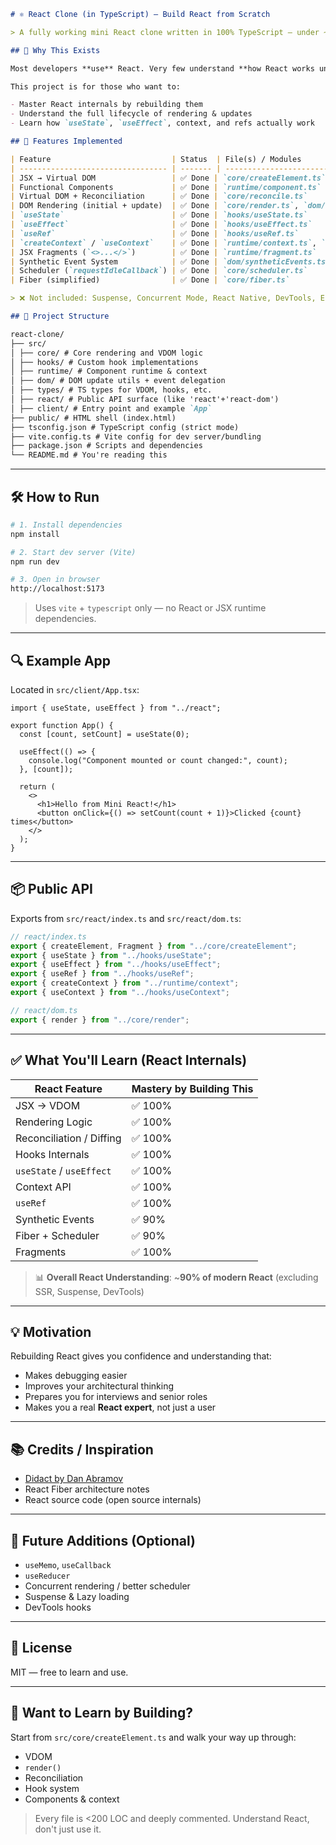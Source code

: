 ```md
# ⚛️ React Clone (in TypeScript) — Build React from Scratch

> A fully working mini React clone written in 100% TypeScript — under ~2000 lines — that covers 90% of React's core behavior. Understand React **internals**, not just how to use it.

## 🧠 Why This Exists

Most developers **use** React. Very few understand **how React works under the hood** — from JSX to VDOM, hooks, reconciliation, scheduling, and rendering.

This project is for those who want to:

- Master React internals by rebuilding them
- Understand the full lifecycle of rendering & updates
- Learn how `useState`, `useEffect`, context, and refs actually work

## 🚀 Features Implemented

| Feature                           | Status  | File(s) / Modules                           |
| --------------------------------- | ------- | ------------------------------------------- |
| JSX → Virtual DOM                 | ✅ Done | `core/createElement.ts`                     |
| Functional Components             | ✅ Done | `runtime/component.ts`                      |
| Virtual DOM + Reconciliation      | ✅ Done | `core/reconcile.ts`                         |
| DOM Rendering (initial + update)  | ✅ Done | `core/render.ts`, `dom/domUtils.ts`         |
| `useState`                        | ✅ Done | `hooks/useState.ts`                         |
| `useEffect`                       | ✅ Done | `hooks/useEffect.ts`                        |
| `useRef`                          | ✅ Done | `hooks/useRef.ts`                           |
| `createContext` / `useContext`    | ✅ Done | `runtime/context.ts`, `hooks/useContext.ts` |
| JSX Fragments (`<>...</>`)        | ✅ Done | `runtime/fragment.ts`                       |
| Synthetic Event System            | ✅ Done | `dom/syntheticEvents.ts`                    |
| Scheduler (`requestIdleCallback`) | ✅ Done | `core/scheduler.ts`                         |
| Fiber (simplified)                | ✅ Done | `core/fiber.ts`                             |

> ❌ Not included: Suspense, Concurrent Mode, React Native, DevTools, Error Boundaries

## 📁 Project Structure

react-clone/
├── src/
│ ├── core/ # Core rendering and VDOM logic
│ ├── hooks/ # Custom hook implementations
│ ├── runtime/ # Component runtime & context
│ ├── dom/ # DOM update utils + event delegation
│ ├── types/ # TS types for VDOM, hooks, etc.
│ ├── react/ # Public API surface (like 'react'+'react-dom')
│ ├── client/ # Entry point and example `App`
├── public/ # HTML shell (index.html)
├── tsconfig.json # TypeScript config (strict mode)
├── vite.config.ts # Vite config for dev server/bundling
├── package.json # Scripts and dependencies
└── README.md # You're reading this
```

---

## 🛠️ How to Run

```bash
# 1. Install dependencies
npm install

# 2. Start dev server (Vite)
npm run dev

# 3. Open in browser
http://localhost:5173
```

> Uses `vite` + `typescript` only — no React or JSX runtime dependencies.

---

## 🔍 Example App

Located in `src/client/App.tsx`:

```tsx
import { useState, useEffect } from "../react";

export function App() {
  const [count, setCount] = useState(0);

  useEffect(() => {
    console.log("Component mounted or count changed:", count);
  }, [count]);

  return (
    <>
      <h1>Hello from Mini React!</h1>
      <button onClick={() => setCount(count + 1)}>Clicked {count} times</button>
    </>
  );
}
```

---

## 📦 Public API

Exports from `src/react/index.ts` and `src/react/dom.ts`:

```ts
// react/index.ts
export { createElement, Fragment } from "../core/createElement";
export { useState } from "../hooks/useState";
export { useEffect } from "../hooks/useEffect";
export { useRef } from "../hooks/useRef";
export { createContext } from "../runtime/context";
export { useContext } from "../hooks/useContext";

// react/dom.ts
export { render } from "../core/render";
```

---

## ✅ What You'll Learn (React Internals)

| React Feature            | Mastery by Building This |
| ------------------------ | ------------------------ |
| JSX → VDOM               | ✅ 100%                  |
| Rendering Logic          | ✅ 100%                  |
| Reconciliation / Diffing | ✅ 100%                  |
| Hooks Internals          | ✅ 100%                  |
| `useState` / `useEffect` | ✅ 100%                  |
| Context API              | ✅ 100%                  |
| `useRef`                 | ✅ 100%                  |
| Synthetic Events         | ✅ 90%                   |
| Fiber + Scheduler        | ✅ 90%                   |
| Fragments                | ✅ 100%                  |

> 📊 **Overall React Understanding**: \~**90% of modern React** (excluding SSR, Suspense, DevTools)

---

## 💡 Motivation

Rebuilding React gives you confidence and understanding that:

- Makes debugging easier
- Improves your architectural thinking
- Prepares you for interviews and senior roles
- Makes you a real **React expert**, not just a user

---

## 📚 Credits / Inspiration

- [Didact by Dan Abramov](https://github.com/pomber/didact)
- React Fiber architecture notes
- React source code (open source internals)

---

## 🧠 Future Additions (Optional)

- `useMemo`, `useCallback`
- `useReducer`
- Concurrent rendering / better scheduler
- Suspense & Lazy loading
- DevTools hooks

---

## 📜 License

MIT — free to learn and use.

---

## 🌟 Want to Learn by Building?

Start from `src/core/createElement.ts` and walk your way up through:

- VDOM
- `render()`
- Reconciliation
- Hook system
- Components & context

> Every file is <200 LOC and deeply commented. Understand React, don't just use it.
